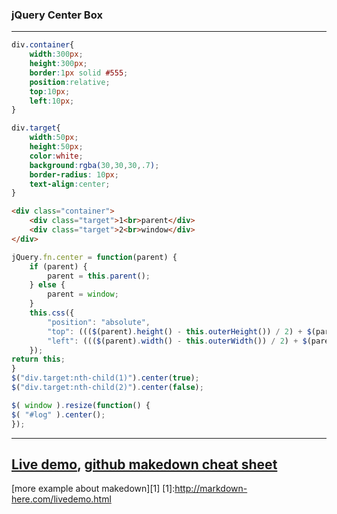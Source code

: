### jQuery Center Box
-------------
```css
div.container{
    width:300px;
    height:300px;
    border:1px solid #555;
    position:relative;
    top:10px;
    left:10px;
}

div.target{
    width:50px;
    height:50px;
    color:white;
    background:rgba(30,30,30,.7);
    border-radius: 10px;
    text-align:center;
}
```

```html
<div class="container">
    <div class="target">1<br>parent</div>
    <div class="target">2<br>window</div>
</div>
```

```javascript
jQuery.fn.center = function(parent) {
    if (parent) {
        parent = this.parent();
    } else {
        parent = window;
    }
    this.css({
        "position": "absolute",
        "top": ((($(parent).height() - this.outerHeight()) / 2) + $(parent).scrollTop() + "px"),
        "left": ((($(parent).width() - this.outerWidth()) / 2) + $(parent).scrollLeft() + "px")
    });
return this;
}
$("div.target:nth-child(1)").center(true);
$("div.target:nth-child(2)").center(false);

$( window ).resize(function() {
$( "#log" ).center();
});
```
------
[Live demo](http://jsfiddle.net/DerekL/GbDw9/), 
[github makedown cheat sheet](https://github.com/adam-p/markdown-here/wiki/Markdown-Here-Cheatsheet)
-------------
[more example about makedown][1]
[1]:http://markdown-here.com/livedemo.html
